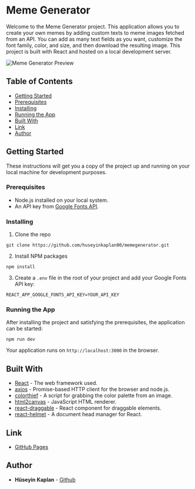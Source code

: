 # Meme Generator

Welcome to the Meme Generator project. This application allows you to create your own memes by adding custom texts to meme images fetched from an API. You can add as many text fields as you want, customize the font family, color, and size, and then download the resulting image. This project is built with React and hosted on a local development server.

![Meme Generator Preview](./memeGenerator/public/memeGeneratorGif.gif)

## Table of Contents 

- [Getting Started](#getting-started)
- [Prerequisites](#prerequisites)
- [Installing](#installing)
- [Running the App](#running-the-app)
- [Built With](#built-with)
- [Link](#link)
- [Author](#author)

## Getting Started

These instructions will get you a copy of the project up and running on your local machine for development purposes.

### Prerequisites

- Node.js installed on your local system.
- An API key from [Google Fonts API](https://developers.google.com/fonts/docs/getting_started).

### Installing

1. Clone the repo

```
git clone https://github.com/huseyinkaplan00/memegenerator.git
```

2. Install NPM packages

```
npm install
```

3. Create a `.env` file in the root of your project and add your Google Fonts API key:

```
REACT_APP_GOOGLE_FONTS_API_KEY=YOUR_API_KEY
```

### Running the App

After installing the project and satisfying the prerequisites, the application can be started:

```
npm run dev
```

Your application runs on `http://localhost:3000` in the browser.

## Built With

- [React](https://reactjs.org/) - The web framework used.
- [axios](https://axios-http.com/) - Promise-based HTTP client for the browser and node.js.
- [colorthief](https://lokeshdhakar.com/projects/color-thief/) - A script for grabbing the color palette from an image.
- [html2canvas](https://html2canvas.hertzen.com/) - JavaScript HTML renderer.
- [react-draggable](https://www.npmjs.com/package/react-draggable) - React component for draggable elements.
- [react-helmet](https://www.npmjs.com/package/react-helmet) - A document head manager for React.

## Link

-  [GitHub Pages](https://huseyinkaplan00.github.io/memeGenerator/)

## Author

- **Hüseyin Kaplan** - [Github](https://github.com/huseyinkaplan00/)

